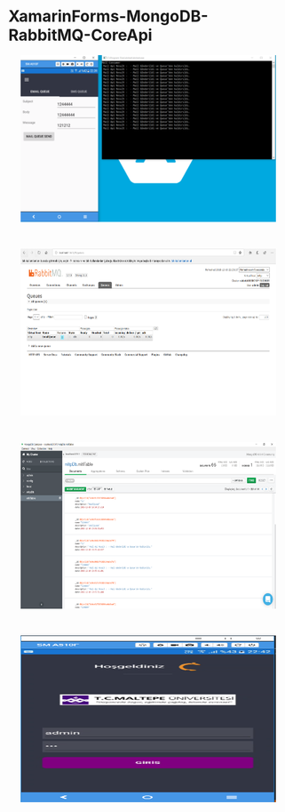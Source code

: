 # XamarinForms-MongoDB-RabbitMQ-CoreApi
<p align="center">
  <img width="460" height="300" src="https://github.com/serifaydin/XamarinForms-MongoDB-RabbitMQ-CoreApi/blob/master/images/1.PNG">
</p>
<br/>
<p align="center">
  <img width="460" height="300" src="https://github.com/serifaydin/XamarinForms-MongoDB-RabbitMQ-CoreApi/blob/master/images/2.PNG">
</p>
<br/>
<p align="center">
  <img width="460" height="300" src="https://github.com/serifaydin/XamarinForms-MongoDB-RabbitMQ-CoreApi/blob/master/images/3.PNG">
</p>
<br/>
<p align="center">
  <img width="460" height="300" src="https://github.com/serifaydin/XamarinForms-MongoDB-RabbitMQ-CoreApi/blob/master/images/4.PNG">
</p>
<br/>